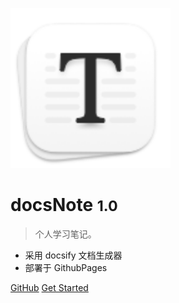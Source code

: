 <!-- _coverpage.md -->

![logo](_media/favicon-128.svg)

# docsNote <small>1.0</small>

> 个人学习笔记。

- 采用 docsify 文档生成器
- 部署于 GithubPages


[GitHub](https://github.com/JermainLiu/docsNote)
[Get Started](README.md)
